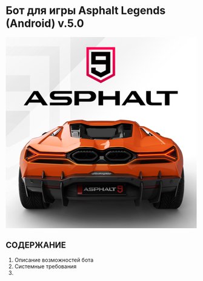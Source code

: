  # __Бот для игры Asphalt Legends (Android) v.5.0__

![Иллюстрация к проекту](https://github.com/autopilotyoutube/bot-asphalt-legends-android/raw/main/files/readme/asphalt_logo.png)

 ## СОДЕРЖАНИЕ
 1. Описание возможностей бота
 2. Системные требования
 3. 